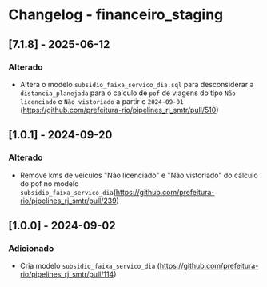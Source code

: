 # Changelog - financeiro_staging

## [7.1.8] - 2025-06-12

### Alterado

- Altera o modelo `subsidio_faixa_servico_dia.sql` para desconsiderar a `distancia_planejada` para o calculo de `pof` de viagens do tipo `Não licenciado` e `Não vistoriado` a partir e `2024-09-01` (https://github.com/prefeitura-rio/pipelines_rj_smtr/pull/510)

## [1.0.1] - 2024-09-20

### Alterado

- Remove kms de veículos "Não licenciado" e "Não vistoriado" do cálculo do pof no modelo `subsidio_faixa_servico_dia`(https://github.com/prefeitura-rio/pipelines_rj_smtr/pull/239)

## [1.0.0] - 2024-09-02

### Adicionado

- Cria modelo `subsidio_faixa_servico_dia` (https://github.com/prefeitura-rio/pipelines_rj_smtr/pull/114)